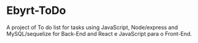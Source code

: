 # Ebyrt-ToDo
A project of To do list for tasks using JavaScript, Node/express and MySQL/sequelize for Back-End and React  e JavaScript para o Front-End.
